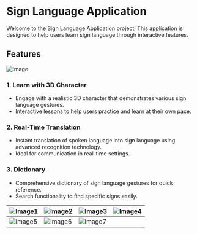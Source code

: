 # Sign Language Application

Welcome to the Sign Language Application project! This application is designed to help users learn sign language through interactive features.
## Features
![Image](https://github.com/user-attachments/assets/bb3ae6ad-6659-4032-8ad8-e383c0bcc334)
### 1. Learn with 3D Character
- Engage with a realistic 3D character that demonstrates various sign language gestures.
- Interactive lessons to help users practice and learn at their own pace.

### 2. Real-Time Translation
- Instant translation of spoken language into sign language using advanced recognition technology.
- Ideal for communication in real-time settings.

### 3. Dictionary
- Comprehensive dictionary of sign language gestures for quick reference.
- Search functionality to find specific signs easily.


| ![Image1](https://github.com/user-attachments/assets/aec88e5b-b760-484a-90e8-fd14f6ea5e63) | ![Image2](https://github.com/user-attachments/assets/3369a541-f44d-4d25-977f-e581d43bb9a5) | ![Image3](https://github.com/user-attachments/assets/1677e575-dfc1-4fe0-bc50-fa731a6ae836) | ![Image4](https://github.com/user-attachments/assets/dd89355a-f49c-4311-9853-a0763229cc30) |
|---|---|---|---|
| ![Image5](https://github.com/user-attachments/assets/24233aa7-8147-4544-b620-664485c48176) | ![Image6](https://github.com/user-attachments/assets/d0a714c0-c4c9-4fd7-a3e9-fbf2d5ba0b2a) | ![Image7](https://github.com/user-attachments/assets/7ca9a2f0-8319-49b6-ab25-0e6f24c19464) |   |
